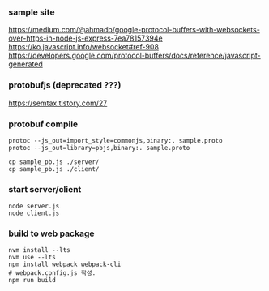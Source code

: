 ### sample site
https://medium.com/@ahmadb/google-protocol-buffers-with-websockets-over-https-in-node-js-express-7ea78157394e
https://ko.javascript.info/websocket#ref-908
https://developers.google.com/protocol-buffers/docs/reference/javascript-generated

### protobufjs (deprecated ???)
https://semtax.tistory.com/27

### protobuf compile
```
protoc --js_out=import_style=commonjs,binary:. sample.proto
protoc --js_out=library=pbjs,binary:. sample.proto

cp sample_pb.js ./server/
cp sample_pb.js ./client/
```

### start server/client
```
node server.js
node client.js
```


### build to web package
```
nvm install --lts
nvm use --lts
npm install webpack webpack-cli
# webpack.config.js 작성.
npm run build
```